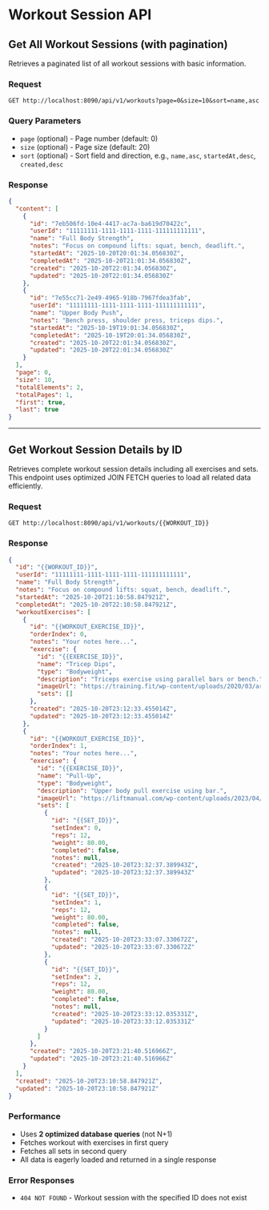 # Workout Session API

## Get All Workout Sessions (with pagination)

Retrieves a paginated list of all workout sessions with basic information.

### Request

```http request
GET http://localhost:8090/api/v1/workouts?page=0&size=10&sort=name,asc
```

### Query Parameters

- `page` (optional) - Page number (default: 0)
- `size` (optional) - Page size (default: 20)
- `sort` (optional) - Sort field and direction, e.g., `name,asc`, `startedAt,desc`, `created,desc`

### Response

```json
{
  "content": [
    {
      "id": "7eb506fd-10e4-4417-ac7a-ba619d70422c",
      "userId": "11111111-1111-1111-1111-111111111111",
      "name": "Full Body Strength",
      "notes": "Focus on compound lifts: squat, bench, deadlift.",
      "startedAt": "2025-10-20T20:01:34.056830Z",
      "completedAt": "2025-10-20T21:01:34.056830Z",
      "created": "2025-10-20T22:01:34.056830Z",
      "updated": "2025-10-20T22:01:34.056830Z"
    },
    {
      "id": "7e55cc71-2e49-4965-918b-7967fdea3fab",
      "userId": "11111111-1111-1111-1111-111111111111",
      "name": "Upper Body Push",
      "notes": "Bench press, shoulder press, triceps dips.",
      "startedAt": "2025-10-19T19:01:34.056830Z",
      "completedAt": "2025-10-19T20:01:34.056830Z",
      "created": "2025-10-20T22:01:34.056830Z",
      "updated": "2025-10-20T22:01:34.056830Z"
    }
  ],
  "page": 0,
  "size": 10,
  "totalElements": 2,
  "totalPages": 1,
  "first": true,
  "last": true
}
```

---

## Get Workout Session Details by ID

Retrieves complete workout session details including all exercises and sets. This endpoint uses optimized JOIN FETCH queries to load all related data efficiently.

### Request

```http request
GET http://localhost:8090/api/v1/workouts/{{WORKOUT_ID}}
```

### Response

```json
{
  "id": "{{WORKOUT_ID}}",
  "userId": "11111111-1111-1111-1111-111111111111",
  "name": "Full Body Strength",
  "notes": "Focus on compound lifts: squat, bench, deadlift.",
  "startedAt": "2025-10-20T21:10:58.847921Z",
  "completedAt": "2025-10-20T22:10:58.847921Z",
  "workoutExercises": [
    {
      "id": "{{WORKOUT_EXERCISE_ID}}",
      "orderIndex": 0,
      "notes": "Your notes here...",
      "exercise": {
        "id": "{{EXERCISE_ID}}",
        "name": "Tricep Dips",
        "type": "Bodyweight",
        "description": "Triceps exercise using parallel bars or bench.",
        "imageUrl": "https://training.fit/wp-content/uploads/2020/03/arnold-dips.png",
        "sets": []
      },
      "created": "2025-10-20T23:12:33.455014Z",
      "updated": "2025-10-20T23:12:33.455014Z"
    },
    {
      "id": "{{WORKOUT_EXERCISE_ID}}",
      "orderIndex": 1,
      "notes": "Your notes here...",
      "exercise": {
        "id": "{{EXERCISE_ID}}",
        "name": "Pull-Up",
        "type": "Bodyweight",
        "description": "Upper body pull exercise using bar.",
        "imageUrl": "https://liftmanual.com/wp-content/uploads/2023/04/pull-up.jpg",
        "sets": [
          {
            "id": "{{SET_ID}}",
            "setIndex": 0,
            "reps": 12,
            "weight": 80.00,
            "completed": false,
            "notes": null,
            "created": "2025-10-20T23:32:37.389943Z",
            "updated": "2025-10-20T23:32:37.389943Z"
          },
          {
            "id": "{{SET_ID}}",
            "setIndex": 1,
            "reps": 12,
            "weight": 80.00,
            "completed": false,
            "notes": null,
            "created": "2025-10-20T23:33:07.330672Z",
            "updated": "2025-10-20T23:33:07.330672Z"
          },
          {
            "id": "{{SET_ID}}",
            "setIndex": 2,
            "reps": 12,
            "weight": 80.00,
            "completed": false,
            "notes": null,
            "created": "2025-10-20T23:33:12.035331Z",
            "updated": "2025-10-20T23:33:12.035331Z"
          }
        ]
      },
      "created": "2025-10-20T23:21:40.516966Z",
      "updated": "2025-10-20T23:21:40.516966Z"
    }
  ],
  "created": "2025-10-20T23:10:58.847921Z",
  "updated": "2025-10-20T23:10:58.847921Z"
}
```

### Performance

- Uses **2 optimized database queries** (not N+1)
- Fetches workout with exercises in first query
- Fetches all sets in second query
- All data is eagerly loaded and returned in a single response

### Error Responses

- `404 NOT FOUND` - Workout session with the specified ID does not exist

